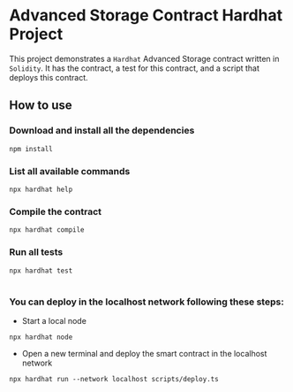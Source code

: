 # Advanced Storage Contract Hardhat Project

This project demonstrates a `Hardhat` Advanced Storage contract written in `Solidity`. It has the contract, a test for this contract, and a script that deploys this contract.

## How to use

### Download and install all the dependencies
```shell
npm install
```

### List all available commands
```shell
npx hardhat help
```

### Compile the contract
```shell
npx hardhat compile
```

### Run all tests
```shell
npx hardhat test
```



#


### You can deploy in the localhost network following these steps:

- Start a local node
```shell
npx hardhat node
```

- Open a new terminal and deploy the smart contract in the localhost network
```shell
npx hardhat run --network localhost scripts/deploy.ts
```

